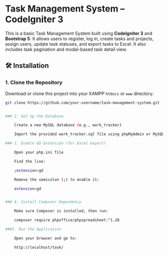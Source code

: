 # Task Management System – CodeIgniter 3

This is a basic Task Management System built using **CodeIgniter 3** and **Bootstrap 5**. It allows users to register, log in, create tasks and projects, assign users, update task statuses, and export tasks to Excel. It also includes task pagination and modal-based task detail view.

## 🛠️ Installation

### 1. Clone the Repository

Download or clone this project into your XAMPP `htdocs` or `www` directory:


```bash
git clone https://github.com/your-username/task-management-system.git


### 2. Set Up the Database

    Create a new MySQL database (e.g., work_tracker)

    Import the provided work_tracker.sql file using phpMyAdmin or MySQL CLI

### 3. Enable GD Extension (for Excel export)

    Open your php.ini file

    Find the line:

    ;extension=gd

    Remove the semicolon (;) to enable it:

    extension=gd


### 4. Install Composer Dependency

    Make sure Composer is installed, then run:

    composer require phpoffice/phpspreadsheet:^1.28

###5. Run the Application

    Open your browser and go to:

    http://localhost/task/
